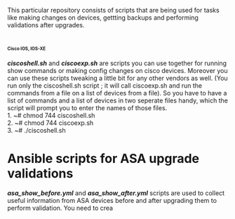 This particular repository consists of scripts that are being used for tasks like making changes on devices, gettting backups and performing validations after upgrades.
# <font size="1">Cisco IOS, IOS-XE</font>
<b><i>ciscoshell.sh</i></b> and <b><i>ciscoexp.sh</i></b> are scripts you can use together for running show commands or making config changes on cisco devices. Moreover you can use these scripts tweaking a little bit for any other vendors as well. (You run only the ciscoshell.sh script ; it will call ciscoexp.sh and run the commands from a file on a list of devices from a file). So you have to have a list of commands and a list of devices in two seperate files handy, which the script will prompt you to enter the names of those files. </br> 1. ~# chmod 744 ciscoshell.sh </br> 2. ~# chmod 744 ciscoexp.sh </br> 3. ~#  ./ciscoshell.sh 
# Ansible scripts for ASA upgrade validations
<b><i>asa_show_before.yml</i></b> and <b><i>asa_show_after.yml</i></b> scripts are used to collect useful information from ASA devices before and after upgrading them to perform validation. You need to crea
